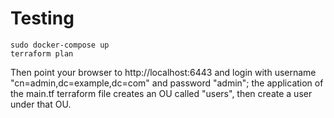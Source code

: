 # Testing

```
sudo docker-compose up
terraform plan
```
Then point your browser to http://localhost:6443 and login with username
"cn=admin,dc=example,dc=com" and password "admin"; the application of the
main.tf terraform file creates an OU called "users", then create a user under
that OU.